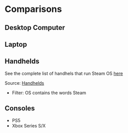 # Comparisons

## Desktop Computer

## Laptop

## Handhelds
See the complete list of handhels that run Steam OS [here](https://docs.google.com/spreadsheets/d/1j7h38ko9cAPgO0R-n04JKsgZHJp5LFHyh-mO7aHfkAU/edit?usp=sharing)

Source: [Handhelds](https://docs.google.com/spreadsheets/d/1irg60f9qsZOkhp0cwOU7Cy4rJQeyusEUzTNQzhoTYTU/edit?usp=sharing) 
- Filter: OS contains the words Steam 

## Consoles
- PS5
- Xbox Series S/X